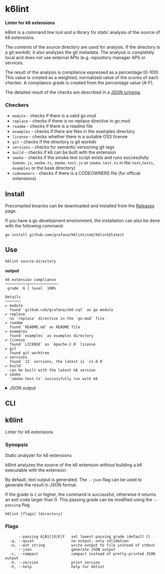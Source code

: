 <h1 name="title">k6lint</h1>

**Linter for k6 extensions**

k6lint is a command line tool and a library for static analysis of the source of k6 extensions.

The contents of the source directory are used for analysis. If the directory is a git workdir, it also analyzes the git metadata. The analysis is completely local and does not use external APIs (e.g. repository manager API) or services.

The result of the analysis is compliance expressed as a percentage (0-100). This value is created as a weighted, normalized value of the scores of each checker. A compliance grade is created from the percentage value (A-F).

The detailed result of the checks are described in a [JSON schema](https://grafana.github.io/k6lint/compliance.schema.json).

### Checkers

  - `module` - checks if there is a valid go.mod
  - `replace` - checks if there is no replace directive in go.mod
  - `readme` - checks if there is a readme file
  - `examples` - checks if there are files in the examples directory
  - `license` - checks whether there is a suitable OSS license
  - `git` - checks if the directory is git workdir
  - `versions` - checks for semantic versioning git tags
  - `build` - checks if k6 can be built with the extension
  - `smoke` - checks if the smoke test script exists and runs successfully (`smoke.js`, `smoke.ts`, `smoke.test.js` or `smoke.test.ts` in the `test`,`tests`, `examples` or the base directory)
  - `codeowners` - checks if there is a CODEOWNERS file (for official extensions)

## Install

Precompiled binaries can be downloaded and installed from the [Releases](https://github.com/grafana/k6lint/releases) page.

If you have a go development environment, the installation can also be done with the following command:

```
go install github.com/grafana/k6lint/cmd/k6lint@latest
```

## Use

```bash
k6lint source-directory
```

**output**

```text file=docs/example.txt
k6 extension compliance
──────────┬─────────────
 grade  A │ level  100% 

Details
───────
✔ module              
  found `github.com/grafana/xk6-sql` as go module
✔ replace             
  no `replace` directive in the `go.mod` file
✔ readme              
  found `README.md` as README file
✔ examples            
  found `examples` as examples directory
✔ license             
  found `LICENSE` as `Apache-2.0` license
✔ git                 
  found git worktree
✔ versions            
  found `13` versions, the latest is `v1.0.0`
✔ build               
  can be built with the latest k6 version
✔ smoke               
  `smoke.test.ts` successfully run with k6

```

<details>
<summary>JSON output</summary>

```json file=docs/example.json
{
  "checks": [
    {
      "details": "found `github.com/grafana/xk6-sql` as go module",
      "id": "module",
      "passed": true
    },
    {
      "details": "no `replace` directive in the `go.mod` file",
      "id": "replace",
      "passed": true
    },
    {
      "details": "found `README.md` as README file",
      "id": "readme",
      "passed": true
    },
    {
      "details": "found `examples` as examples directory",
      "id": "examples",
      "passed": true
    },
    {
      "details": "found `LICENSE` as `Apache-2.0` license",
      "id": "license",
      "passed": true
    },
    {
      "details": "found git worktree",
      "id": "git",
      "passed": true
    },
    {
      "details": "found `13` versions, the latest is `v1.0.0`",
      "id": "versions",
      "passed": true
    },
    {
      "details": "can be built with the latest k6 version",
      "id": "build",
      "passed": true
    },
    {
      "details": "`smoke.test.ts` successfully run with k6",
      "id": "smoke",
      "passed": true
    }
  ],
  "grade": "A",
  "level": 100,
  "timestamp": 1731058317
}
```
</details>

## CLI

<!-- #region cli -->
## k6lint

Linter for k6 extensions

### Synopsis

Static analyzer for k6 extensions

k6lint analyzes the source of the k6 extension without building a k6 executable with the extension.

By default, text output is generated. The `--json` flag can be used to generate the result in JSON format.

If the grade is `C` or higher, the command is successful, otherwise it returns an exit code larger than 0.
This passing grade can be modified using the `--passing` flag.


```
k6lint [flags] [directory]
```

### Flags

```
      --passing A|B|C|D|E|F   set lowest passing grade (default C)
  -q, --quiet                 no output, only validation
  -o, --out string            write output to file instead of stdout
      --json                  generate JSON output
  -c, --compact               compact instead of pretty-printed JSON output
  -V, --version               print version
  -h, --help                  help for k6lint
```

<!-- #endregion cli -->
